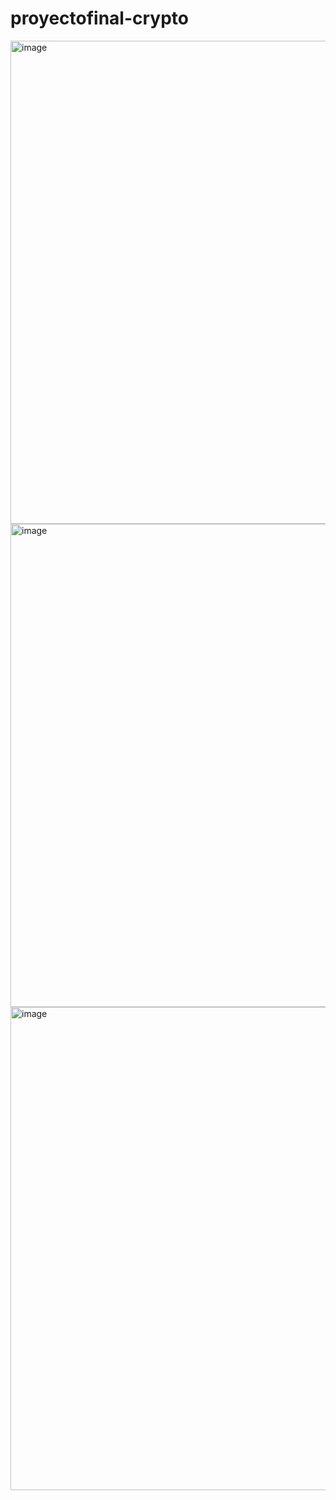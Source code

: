 # proyectofinal-crypto
<img width="508" height="773" alt="image" src="https://github.com/user-attachments/assets/e48d1a70-6ad7-4899-b5e9-b34b7eb7f1c1" />
<img width="508" height="773" alt="image" src="https://github.com/user-attachments/assets/af8628b6-c0f9-4996-9d8d-79282ec65c6c" />
<img width="508" height="773" alt="image" src="https://github.com/user-attachments/assets/c468b8de-ae77-487c-a77a-11c9b008ab01" />


